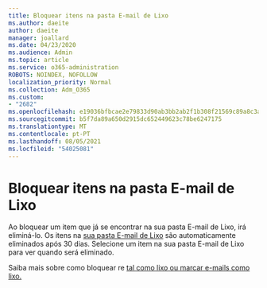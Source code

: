 ```yaml
---
title: Bloquear itens na pasta E-mail de Lixo
ms.author: daeite
author: daeite
manager: joallard
ms.date: 04/23/2020
ms.audience: Admin
ms.topic: article
ms.service: o365-administration
ROBOTS: NOINDEX, NOFOLLOW
localization_priority: Normal
ms.collection: Adm_O365
ms.custom:
- "2682"
ms.openlocfilehash: e19036bfbcae2e79833d90ab3bb2ab2f1b308f21569c89a8c3ab2ac321c4214a
ms.sourcegitcommit: b5f7da89a650d2915dc652449623c78be6247175
ms.translationtype: MT
ms.contentlocale: pt-PT
ms.lasthandoff: 08/05/2021
ms.locfileid: "54025081"
---
```

# <a name="blocking-items-in-your-junk-email-folder"></a>Bloquear itens na pasta E-mail de Lixo

Ao bloquear um item que já se encontrar na sua pasta E-mail de Lixo, irá eliminá-lo. Os itens na [sua pasta E-mail de Lixo](https://outlook.live.com/mail/junkemail) são automaticamente eliminados após 30 dias. Selecione um item na sua pasta E-mail de Lixo para ver quando será eliminado.

Saiba mais sobre como bloquear re [tal como lixo ou marcar e-mails como lixo.](https://support.office.com/article/a3ece97b-82f8-4a5e-9ac3-e92fa6427ae4)